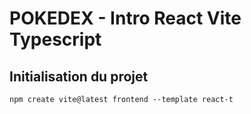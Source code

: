 # POKEDEX - Intro React Vite Typescript

## Initialisation du projet

```npm create vite@latest frontend --template react-t```
